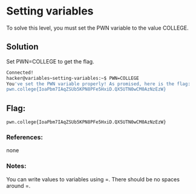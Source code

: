 # Setting variables
To solve this level, you must set the PWN variable to the value COLLEGE. 

## Solution
Set PWN=COLLEGE to get the flag.

```sh
Connected!
hacker@variables~setting-variables:~$ PWN=COLLEGE
You've set the PWN variable properly! As promised, here is the flag:
pwn.college{IoaPbm7IAqZSUb5KPN8PFe5HxiD.QX5UTN0wCM0AzNzEzW}
```

## Flag: 

```
pwn.college{IoaPbm7IAqZSUb5KPN8PFe5HxiD.QX5UTN0wCM0AzNzEzW}
```

### References:
none

### Notes:
You can write values to variables using =. There should be no spaces around =.
